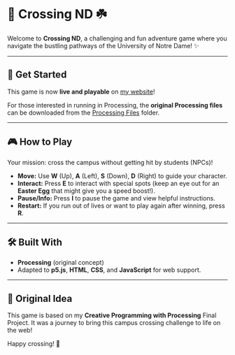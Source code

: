# 🚶 Crossing ND ☘️

Welcome to **Crossing ND**, a challenging and fun adventure game where you navigate the bustling pathways of the University of Notre Dame! ✨

---

## 🚀 Get Started

This game is now **live and playable** on [my website](https://processing.evaristocaribeiro.com/)!

For those interested in running in Processing, the **original Processing files** can be downloaded from the [Processing Files](https://github.com/EvaristoCARibeiro/processingFinal/tree/main/Processing%20Files) folder.

---

## 🎮 How to Play

Your mission: cross the campus without getting hit by students (NPCs)!

* **Move:** Use **W** (Up), **A** (Left), **S** (Down), **D** (Right) to guide your character.
* **Interact:** Press **E** to interact with special spots (keep an eye out for an **Easter Egg** that might give you a speed boost!).
* **Pause/Info:** Press **I** to pause the game and view helpful instructions.
* **Restart:** If you run out of lives or want to play again after winning, press **R**.

---

## 🛠️ Built With

* **Processing** (original concept)
* Adapted to **p5.js**, **HTML**, **CSS**, and **JavaScript** for web support.

---

## 🌟 Original Idea

This game is based on my **Creative Programming with Processing** Final Project. It was a journey to bring this campus crossing challenge to life on the web!

Happy crossing! 🎉
